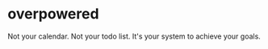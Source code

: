 overpowered
===========

Not your calendar. Not your todo list. It's your system to achieve your goals.
